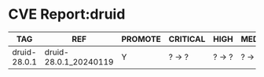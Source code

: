 # CVE Report:druid
|     TAG      |          REF          | PROMOTE | CRITICAL |  HIGH  | MEDIUM |  LOW   | UNKNOWN |
|--------------|-----------------------|---------|----------|--------|--------|--------|---------|
| druid-28.0.1 | druid-28.0.1_20240119 | Y       | ? -> ?   | ? -> ? | ? -> ? | ? -> ? | ? -> ?  |
